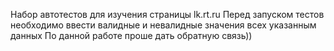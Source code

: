 Набор автотестов для изучения страницы lk.rt.ru
Перед запуском тестов необходимо ввести валидные и невалидные значения всех указанным данных
По данной работе проше дать обратную связь))
